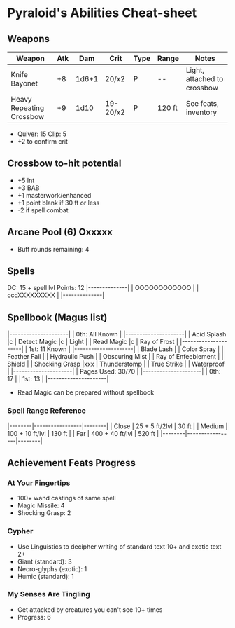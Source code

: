 # Pyraloid's Abilities Cheat-sheet
## Weapons
| Weapon                   | Atk | Dam   | Crit     | Type | Range  | Notes
|--------------------------|-----|-------|----------|------|--------|------------
| Knife Bayonet            | +8  | 1d6+1 |    20/x2 | P    | --     | Light, attached to crossbow
| Heavy Repeating Crossbow | +9  | 1d10  | 19-20/x2 | P    | 120 ft | See feats, inventory
- Quiver: 15 Clip: 5
- +2 to confirm crit

## Crossbow to-hit potential
- +5 Int
- +3 BAB
- +1 masterwork/enhanced
- +1 point blank if 30 ft or less
- -2 if spell combat

## Arcane Pool (6) Oxxxxx
- Buff rounds remaining: 4

## Spells
DC: 15 + spell lvl
Points: 12
|--------------|
| OOOOOOOOOOOO |
| cccXXXXXXXXX |
|--------------|

## Spellbook (Magus list)
|---------------------|
| 0th: All Known      |
|---------------------|
| Acid Splash         |c
| Detect Magic        |c
| Light               |
| Read Magic          |c
| Ray of Frost        |
|---------------------|
| 1st: 11 Known       |
|---------------------|
| Blade Lash          |
| Color Spray         |
| Feather Fall        |
| Hydraulic Push      |
| Obscuring Mist      |
| Ray of Enfeeblement |
| Shield              |
| Shocking Grasp      |xxx
| Thunderstomp        |
| True Strike         |
| Waterproof          |
|---------------------|
| Pages Used: 30/70   |
|---------------------|
| 0th: 17             |
| 1st: 13             |
|---------------------|
- Read Magic can be prepared without spellbook

### Spell Range Reference
|--------|-----------------|--------|
| Close  | 25 + 5 ft/2lvl  |  30 ft |
| Medium | 100 + 10 ft/lvl | 130 ft |
| Far    | 400 + 40 ft/lvl | 520 ft |
|--------|-----------------|--------|

## Achievement Feats Progress
### At Your Fingertips
- 100+ wand castings of same spell
- Magic Missile: 4
- Shocking Grasp: 2

### Cypher
- Use Linguistics to decipher writing of standard text 10+ and exotic text 2+
- Giant (standard): 3
- Necro-glyphs (exotic): 1
- Humic (standard): 1

### My Senses Are Tingling
- Get attacked by creatures you can't see 10+ times
- Progress: 6

